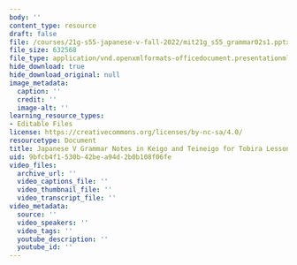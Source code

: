 ```yaml
---
body: ''
content_type: resource
draft: false
file: /courses/21g-s55-japanese-v-fall-2022/mit21g_s55_grammar02s1.pptx
file_size: 632568
file_type: application/vnd.openxmlformats-officedocument.presentationml.presentation
hide_download: true
hide_download_original: null
image_metadata:
  caption: ''
  credit: ''
  image-alt: ''
learning_resource_types:
- Editable Files
license: https://creativecommons.org/licenses/by-nc-sa/4.0/
resourcetype: Document
title: Japanese V Grammar Notes in Keigo and Teineigo for Tobira Lesson 2 (PPT)
uid: 9bfcb4f1-530b-42be-a94d-2b0b108f06fe
video_files:
  archive_url: ''
  video_captions_file: ''
  video_thumbnail_file: ''
  video_transcript_file: ''
video_metadata:
  source: ''
  video_speakers: ''
  video_tags: ''
  youtube_description: ''
  youtube_id: ''
---
```

